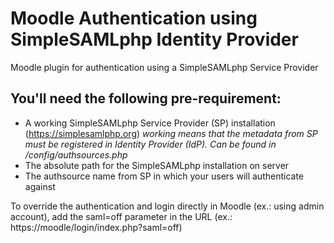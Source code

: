 # Moodle Authentication using SimpleSAMLphp Identity Provider
Moodle plugin for authentication using a SimpleSAMLphp Service Provider
## You'll need the following pre-requirement:
* A working SimpleSAMLphp Service Provider (SP) installation (https://simplesamlphp.org) *working means that the metadata from SP must be registered in Identity Provider (IdP). Can be found in /config/authsources.php*
* The absolute path for the SimpleSAMLphp installation on server
* The authsource name from SP in which your users will authenticate against

To override the authentication and login directly in Moodle (ex.: using admin account), add the saml=off parameter in the URL (ex.: https://moodle/login/index.php?saml=off)
